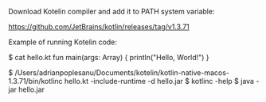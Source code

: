 Download Kotelin compiler and add it to PATH system variable:

https://github.com/JetBrains/kotlin/releases/tag/v1.3.71

Example of running Kotelin code:

$ cat hello.kt
fun main(args: Array<String>) {
    println("Hello, World!")
}

$ /Users/adrianpoplesanu/Documents/kotelin/kotlin-native-macos-1.3.71/bin/kotlinc hello.kt -include-runtime -d hello.jar
$ kotlinc -help
$ java -jar hello.jar
